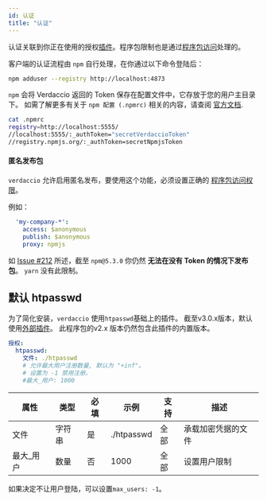 ```yaml
---
id: 认证
title: "认证"
---
```

认证关联到你正在使用的授权[插件](plugins.md)。程序包限制也是通过[程序包访问](packages.md)处理的。

客户端的认证流程由 `npm` 自行处理，在你通过以下命令登陆后：

```bash
npm adduser --registry http://localhost:4873
```

`npm` 会将 Verdaccio 返回的 Token 保存在配置文件中，它存放于您的用户主目录下。 如需了解更多有关于 `npm 配置 (.npmrc)` 相关的内容，请查阅 [官方文档](https://docs.npmjs.com/files/npmrc).

```bash
cat .npmrc
registry=http://localhost:5555/
//localhost:5555/:_authToken="secretVerdaccioToken"
//registry.npmjs.org/:_authToken=secretNpmjsToken
```

#### 匿名发布包

`verdaccio` 允许启用匿名发布，要使用这个功能，必须设置正确的 [程序包访问权限](packages.md)。

例如：

```yaml
  'my-company-*':
    access: $anonymous
    publish: $anonymous
    proxy: npmjs
```

如 [Issue #212](https://github.com/verdaccio/verdaccio/issues/212#issuecomment-308578500) 所述，截至 `npm@5.3.0` 你仍然 **无法在没有 Token 的情况下发布包**。 `yarn` 没有此限制。

## 默认 htpasswd

为了简化安装，`verdaccio` 使用`htpasswd`基础上的插件。 截至v3.0.x版本，默认使用[外部插件](https://github.com/verdaccio/verdaccio-htpasswd)。 此程序包的v2.x 版本仍然包含此插件的内置版本。

```yaml
授权:
  htpasswd:
    文件: ./htpasswd
    # 允许最大用户注册数量, 默认为 "+inf"。
    # 设置为 -1 禁用注册。
    #最大_用户: 1000
```

| 属性    | 类型  | 必填 | 示例         | 支持 | 描述        |
| ----- | --- | -- | ---------- | -- | --------- |
| 文件    | 字符串 | 是  | ./htpasswd | 全部 | 承载加密凭据的文件 |
| 最大_用户 | 数量  | 否  | 1000       | 全部 | 设置用户限制    |

如果决定不让用户登陆，可以设置`max_users: -1`。